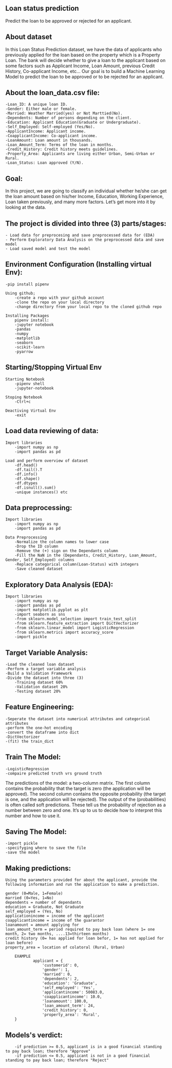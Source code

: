## Loan status prediction

Predict the loan to be approved or rejected for an applicant.

## About dataset

In this Loan Status Prediction dataset, we have the data of applicants who previously applied for the loan based on the property which is a Property Loan. The bank will decide whether to give a loan to the applicant based on some factors such as Applicant Income, Loan Amount, previous Credit History, Co-applicant Income, etc… Our goal is to build a Machine Learning Model to predict the loan to be approved or to be rejected for an applicant.

## About the loan_data.csv file:

    -Loan_ID: A unique loan ID.
    -Gender: Either male or female.
    -Married: Weather Married(yes) or Not Marttied(No).
    -Dependents: Number of persons depending on the client.
    -Education: Applicant Education(Graduate or Undergraduate).
    -Self_Employed: Self-employed (Yes/No).
    -ApplicantIncome: Applicant income.
    -CoapplicantIncome: Co-applicant income.
    -LoanAmount: Loan amount in thousands.
    -Loan_Amount_Term: Terms of the loan in months.
    -Credit_History: Credit history meets guidelines.
    -Property_Area: Applicants are living either Urban, Semi-Urban or Rural.
    -Loan_Status: Loan approved (Y/N).

## Goal:

In this project, we are going to classify an individual whether he/she can get the loan amount based on his/her Income, Education, Working Experience, Loan taken previously, and many more factors. Let’s get more into it by looking at the data.

## The project is divided into three (3) parts/stages:

    - Load data for preprocesing and save preprocessed data for (EDA)
    - Perform Exploratory Data Analysis on the preprocessed data and save model
    - Load saved model and test the model

## Environment Configuration (Installing virtual Env):

    -pip install pipenv

    Using github;
        -create a repo with your github account
        -clone the repo on your local directory
        -change directory from your local repo to the cloned github repo

    Installing Packages
        pipenv install:
        -jupyter notebook
        -pandas
        -numpy
        -matplotlib
        -seaborn
        -scikit-learn
        -pyarrow

## Starting/Stopping Virtual Env

    Starting Notebook
        -pipenv shell
        -jupyter-notebook

    Stoping Notebook
        -Ctrl+c

    Deactiving Virtual Env
        -exit

## Load data reviewing of data:

    Import libraries
        -import numpy as np
        -import pandas as pd

    Load and perform overview of dataset
        -df.head()
        -df.tail().T
        -df.info()
        -df.shape()
        -df.dtypes
        -df.isnull().sum()
        -unique instances() etc

## Data preprocessing:

    Import libraries
        -import numpy as np
        -import pandas as pd

    Data Preprocessing
        -Normalize the column names to lower case
        -Drop the ID column
        -Remove the (+) sign on the Dependants column
        -Fill the NaN in the (Dependants, Credit_History, Loan_Amount, Gender, Self_Employed) columns
        -Replace categorical column(Loan-Status) with integers
        -Save cleaned dataset

## Exploratory Data Analysis (EDA):

    Import libraries
        -import numpy as np
        -import pandas as pd
        -import matplotlib.pyplot as plt
        -import seaborn as sns
        -from sklearn.model_selection import train_test_split
        -from sklearn.feature_extraction import DictVectorizer
        -from sklearn.linear_model import LogisticRegression
        -from sklearn.metrics import accuracy_score
        -import pickle

## Target Variable Analysis:

    -Load the cleaned loan dataset
    -Perform a target variable analysis
    -Build a Validation Framework
    -Divide the dataset into three (3)
        -Training dataset 60%
        -Validation dataset 20%
        -Testing dataset 20%

## Feature Engineering:

    -Seperate the dataset into numerical attributes and categorical attributes
    -perform the one-hot encoding
    -convert the dataframe into dict
    -DictVectorizer
    -(fit) the train_dict

## Train The Model:

    -LogisticRegression
    -compaire predicted truth vrs ground truth

The predictions of the model: a two-column matrix. The first column contains the probability that the target is zero (the application will be approved). The second column contains the opposite probability (the target is one, and the application will be rejected).
The output of the (probabilities) is often called soft predictions. These tell us the probability of rejection as a number between zero and one. It’s up to us to decide how to interpret this number and how to use it.

## Saving The Model:

    -import pickle
    -specifyging where to save the file
    -save the model


## Making predictions:

    Using the parameters provided for about the applicant, provide the following information and run the application to make a prediction.

    gender (0=Male, 1=Female)
    married (0=Yes, 1=No)
    dependents = number of dependants
    education = Graduate, Not Graduate
    self_employed = (Yes, No)
    applicationincome = income of the applicant
    coapplicantincome = income of the guarantor
    loanamount = amount applying for
    loan_amount_term = period required to pay back loan (where 1= one month, 2= two months, ....13=thirteen months)
    credit history (0= has applied for loan befor, 1= has not applied for loan before)
    property_area = location of colatoral (Rural, Urban)

        EXAMPLE
                applicant = {
                    'customerid': 0,
                    'gender': 1,
                    'married': 0,
                    'dependents': 2,
                    'education': 'Graduate',
                    'self_employed': 'Yes',    
                    'applicantincome': 50083.0,
                    'coapplicantincome': 10.0,
                    'loanamount': 100.0,
                    'loan_amount_term': 24,
                    'credit_history': 0,
                    'property_area': 'Rural', 
        }

## Models's verdict:

        -if prediction >= 0.5, applicant is in a good financial standing to pay back loan; therefore "Approve"
        -if prediction <= 0.5, applicant is not in a good financial standing to pay back loan; therefore "Reject"